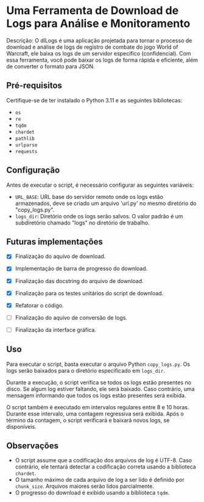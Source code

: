 # Uma Ferramenta de Download de Logs para Análise e Monitoramento

Descrição: O dlLogs é uma aplicação projetada para tornar o processo de download e análise de logs de registro de combate do jogo World of Warcraft, ele baixa os logs de um servidor específico (confidencial). Com essa ferramenta, você pode baixar os logs de forma rápida e eficiente, além de converter o formato para JSON.

## Pré-requisitos

Certifique-se de ter instalado o Python 3.11 e as seguintes bibliotecas:

- `os`
- `re`
- `tqdm`
- `chardet`
- `pathlib`
- `urlparse`
- `requests`


## Configuração

Antes de executar o script, é necessário configurar as seguintes variáveis:

- `URL_BASE`: URL base do servidor remoto onde os logs estão armazenados, deve se criado um arquivo 'url.py' no mesmo diretório do "copy_logs.py".
- `logs_dir`: Diretório onde os logs serão salvos. O valor padrão é um subdiretório chamado "logs" no diretório de trabalho.

## Futuras implementações

- [x] Finalização do aquivo de download.
- [x] Implementação de barra de progresso do download.
- [x] Finalização das docstring do arquivo de download.
- [x] Finalização para os testes unitários do script de download.
- [x] Refatorar o código.
- [ ] Finalização do aquivo de conversão de logs.
- [ ] Finalização da interface gráfica. 



## Uso

Para executar o script, basta executar o arquivo Python `copy_logs.py`. Os logs serão baixados para o diretório especificado em `logs_dir`.

Durante a execução, o script verifica se todos os logs estão presentes no disco. Se algum log estiver faltando, ele será baixado. Caso contrário, uma mensagem informando que todos os logs estão presentes será exibida.

O script também é executado em intervalos regulares entre 8 e 10 horas. Durante esse intervalo, uma contagem regressiva será exibida. Após o término da contagem, o script verificará e baixará novos logs, se disponíveis.

## Observações

- O script assume que a codificação dos arquivos de log é UTF-8. Caso contrário, ele tentará detectar a codificação correta usando a biblioteca `chardet`.
- O tamanho máximo de cada arquivo de log a ser lido é definido por `chunk_size`. Arquivos maiores serão lidos parcialmente.
- O progresso do download é exibido usando a biblioteca `tqdm`.

